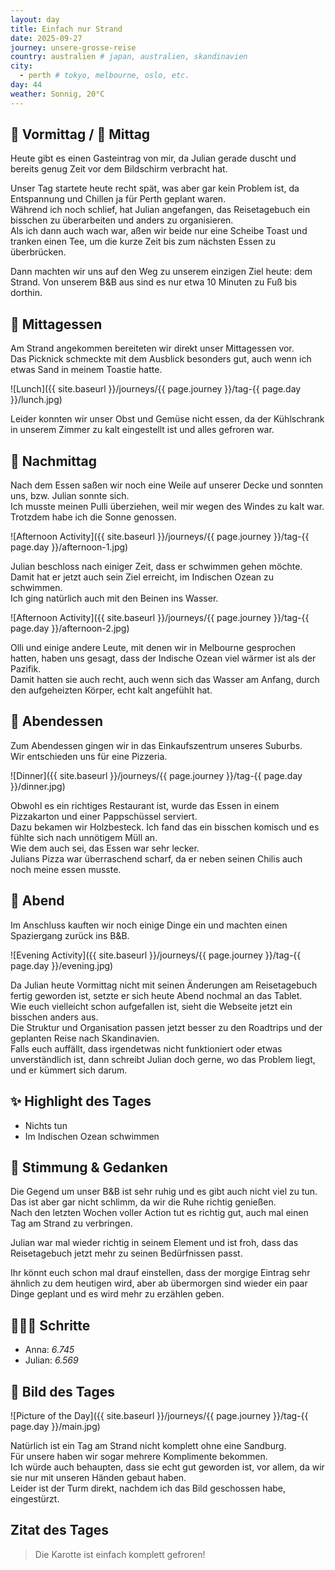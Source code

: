 ```yaml
---
layout: day
title: Einfach nur Strand
date: 2025-09-27
journey: unsere-grosse-reise
country: australien # japan, australien, skandinavien
city:
  - perth # tokyo, melbourne, oslo, etc.
day: 44
weather: Sonnig, 20°C
---
```


## 🌅 Vormittag / 🌇 Mittag

Heute gibt es einen Gasteintrag von mir, da Julian gerade duscht und bereits genug Zeit vor dem Bildschirm verbracht hat.  

Unser Tag startete heute recht spät, was aber gar kein Problem ist, da Entspannung und Chillen ja für Perth geplant waren.  
Während ich noch schlief, hat Julian angefangen, das Reisetagebuch ein bisschen zu überarbeiten und anders zu organisieren.  
Als ich dann auch wach war, aßen wir beide nur eine Scheibe Toast und tranken einen Tee, um die kurze Zeit bis zum nächsten Essen zu überbrücken.  

Dann machten wir uns auf den Weg zu unserem einzigen Ziel heute: dem Strand. Von unserem B&B aus sind es nur etwa 10 Minuten zu Fuß bis dorthin.  

## 🍣 Mittagessen

Am Strand angekommen bereiteten wir direkt unser Mittagessen vor.  
Das Picknick schmeckte mit dem Ausblick besonders gut, auch wenn ich etwas Sand in meinem Toastie hatte.  

![Lunch]({{ site.baseurl }}/journeys/{{ page.journey }}/tag-{{ page.day }}/lunch.jpg)

Leider konnten wir unser Obst und Gemüse nicht essen, da der Kühlschrank in unserem Zimmer zu kalt eingestellt ist und alles gefroren war.  

## 🌆 Nachmittag

Nach dem Essen saßen wir noch eine Weile auf unserer Decke und sonnten uns, bzw. Julian sonnte sich.  
Ich musste meinen Pulli überziehen, weil mir wegen des Windes zu kalt war. Trotzdem habe ich die Sonne genossen.  

![Afternoon Activity]({{ site.baseurl }}/journeys/{{ page.journey }}/tag-{{ page.day }}/afternoon-1.jpg)

Julian beschloss nach einiger Zeit, dass er schwimmen gehen möchte. Damit hat er jetzt auch sein Ziel erreicht, im Indischen Ozean zu schwimmen.  
Ich ging natürlich auch mit den Beinen ins Wasser.  

![Afternoon Activity]({{ site.baseurl }}/journeys/{{ page.journey }}/tag-{{ page.day }}/afternoon-2.jpg)

Olli und einige andere Leute, mit denen wir in Melbourne gesprochen hatten, haben uns gesagt, dass der Indische Ozean viel wärmer ist als der Pazifik.  
Damit hatten sie auch recht, auch wenn sich das Wasser am Anfang, durch den aufgeheizten Körper, echt kalt angefühlt hat.  

## 🍜 Abendessen

Zum Abendessen gingen wir in das Einkaufszentrum unseres Suburbs.  
Wir entschieden uns für eine Pizzeria.  

![Dinner]({{ site.baseurl }}/journeys/{{ page.journey }}/tag-{{ page.day }}/dinner.jpg)

Obwohl es ein richtiges Restaurant ist, wurde das Essen in einem Pizzakarton und einer Pappschüssel serviert.  
Dazu bekamen wir Holzbesteck. Ich fand das ein bisschen komisch und es fühlte sich nach unnötigem Müll an.  
Wie dem auch sei, das Essen war sehr lecker.  
Julians Pizza war überraschend scharf, da er neben seinen Chilis auch noch meine essen musste.  

## 🌙 Abend

Im Anschluss kauften wir noch einige Dinge ein und machten einen Spaziergang zurück ins B&B.  

![Evening Activity]({{ site.baseurl }}/journeys/{{ page.journey }}/tag-{{ page.day }}/evening.jpg)

Da Julian heute Vormittag nicht mit seinen Änderungen am Reisetagebuch fertig geworden ist, setzte er sich heute Abend nochmal an das Tablet.  
Wie euch vielleicht schon aufgefallen ist, sieht die Webseite jetzt ein bisschen anders aus.  
Die Struktur und Organisation passen jetzt besser zu den Roadtrips und der geplanten Reise nach Skandinavien.  
Falls euch auffällt, dass irgendetwas nicht funktioniert oder etwas unverständlich ist, dann schreibt Julian doch gerne, wo das Problem liegt, und er kümmert sich darum.  

## ✨ Highlight des Tages

- Nichts tun  
- Im Indischen Ozean schwimmen  

## 💭 Stimmung & Gedanken

Die Gegend um unser B&B ist sehr ruhig und es gibt auch nicht viel zu tun.  
Das ist aber gar nicht schlimm, da wir die Ruhe richtig genießen.  
Nach den letzten Wochen voller Action tut es richtig gut, auch mal einen Tag am Strand zu verbringen.  

Julian war mal wieder richtig in seinem Element und ist froh, dass das Reisetagebuch jetzt mehr zu seinen Bedürfnissen passt.  

Ihr könnt euch schon mal drauf einstellen, dass der morgige Eintrag sehr ähnlich zu dem heutigen wird, aber ab übermorgen sind wieder ein paar Dinge geplant und es wird mehr zu erzählen geben.  

## 🏃🏽‍♀️ Schritte

- Anna: _6.745_  
- Julian: _6.569_  

## 📸 Bild des Tages

![Picture of the Day]({{ site.baseurl }}/journeys/{{ page.journey }}/tag-{{ page.day }}/main.jpg)

Natürlich ist ein Tag am Strand nicht komplett ohne eine Sandburg.  
Für unsere haben wir sogar mehrere Komplimente bekommen.  
Ich würde auch behaupten, dass sie echt gut geworden ist, vor allem, da wir sie nur mit unseren Händen gebaut haben.  
Leider ist der Turm direkt, nachdem ich das Bild geschossen habe, eingestürzt.  

## Zitat des Tages

> Die Karotte ist einfach komplett gefroren!

